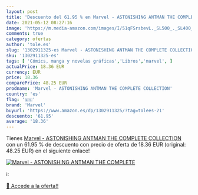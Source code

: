 ```yaml
---
layout: post
title: 'Descuento del 61.95 % en Marvel - ASTONISHING ANTMAN THE COMPLETE'
date: 2021-05-12 08:27:16
image: 'https://m.media-amazon.com/images/I/51qFSrsbevL._SL500_._SL400_.jpg'
comments: true
category: ofertas
author: 'tole.es'
slug: '1302911325-es Marvel - ASTONISHING ANTMAN THE COMPLETE COLLECTION'
sku: '1302911325-es'
tags: [ 'Cómics, manga y novelas gráficas','Libros','marvel', ]
actualPrice: 18.36 EUR
currency: EUR
price: 18.36
comparePrice: 48.25 EUR
prodname: 'Marvel - ASTONISHING ANTMAN THE COMPLETE COLLECTION'
country: 'es'
flag: '🇪🇸'
brand: 'Marvel'
buyurl: 'https://www.amazon.es/dp/1302911325/?tag=tolees-21'
descuento: '61.95'
average: '18.36'
---
```


Tienes [Marvel - ASTONISHING ANTMAN THE COMPLETE COLLECTION](https://www.amazon.es/dp/1302911325/?tag=tolees-21) con un 61.95 % de descuento con precio de oferta de 18.36 EUR (original: 48.25 EUR) en el siguiente enlace!

[![Marvel - ASTONISHING ANTMAN THE COMPLETE](https://m.media-amazon.com/images/I/51qFSrsbevL._SL500_._SL400_.jpg)](https://www.amazon.es/dp/1302911325/?tag=tolees-21)

ℹ️:


[🛒 Accede a la oferta!!](https://www.amazon.es/dp/1302911325/?tag=tolees-21)

